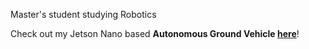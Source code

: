Master's student studying Robotics

Check out my Jetson Nano based **Autonomous Ground Vehicle [here](https://github.com/mych907/agv_master)**!

<!---
mych907/mych907 is a ✨ special ✨ repository because its `README.md` (this file) appears on your GitHub profile.
You can click the Preview link to take a look at your changes.
--->
